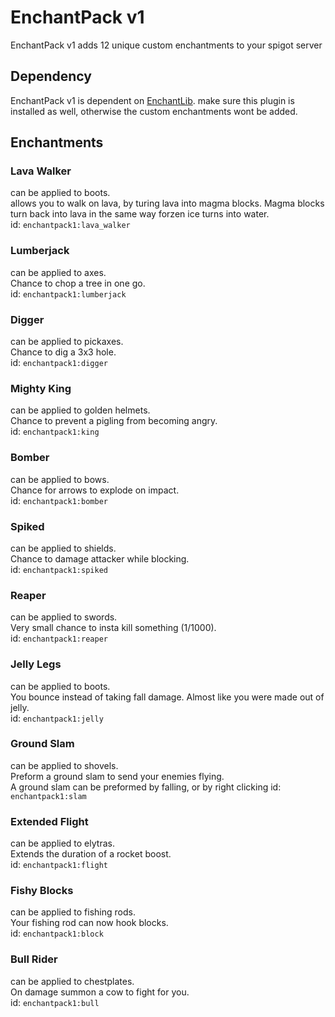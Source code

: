 # EnchantPack v1

EnchantPack v1 adds 12 unique custom enchantments to your spigot server

## Dependency
EnchantPack v1 is dependent on [EnchantLib](https://github.com/BoyStijn/EnchantLib).
make sure this plugin is installed as well, otherwise the custom enchantments wont be added.

## Enchantments

### Lava Walker
can be applied to boots. \
allows you to walk on lava, by turing lava into magma blocks. Magma blocks turn back into lava in the same way forzen ice turns into water. \
id: `enchantpack1:lava_walker`

### Lumberjack
can be applied to axes. \
Chance to chop a tree in one go. \
id: `enchantpack1:lumberjack`

### Digger
can be applied to pickaxes. \
Chance to dig a 3x3 hole. \
id: `enchantpack1:digger`

### Mighty King
can be applied to golden helmets. \
Chance to prevent a pigling from becoming angry. \
id: `enchantpack1:king`

### Bomber
can be applied to bows. \
Chance for arrows to explode on impact. \
id: `enchantpack1:bomber`

### Spiked
can be applied to shields. \
Chance to damage attacker while blocking. \
id: `enchantpack1:spiked`

### Reaper
can be applied to swords. \
Very small chance to insta kill something (1/1000).\
id: `enchantpack1:reaper`

### Jelly Legs
can be applied to boots. \
You bounce instead of taking fall damage. Almost like you were made out of jelly. \
id: `enchantpack1:jelly`

### Ground Slam
can be applied to shovels. \
Preform a ground slam to send your enemies flying. \
A ground slam can be preformed by falling, or by right clicking
id: `enchantpack1:slam`

### Extended Flight
can be applied to elytras. \
Extends the duration of a rocket boost. \
id: `enchantpack1:flight`

### Fishy Blocks
can be applied to fishing rods. \
Your fishing rod can now hook blocks. \
id: `enchantpack1:block`

### Bull Rider
can be applied to chestplates. \
On damage summon a cow to fight for you. \
id: `enchantpack1:bull`

